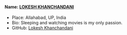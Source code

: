 #### Name: [LOKESH KHANCHANDANI](https://github.com/pintugawar)
- Place: Allahabad, UP, India
- Bio: Sleeping and watching movies is my only passion.
- GitHub: [Lokesh Khanchandani](https://github.com/pintugawar)
